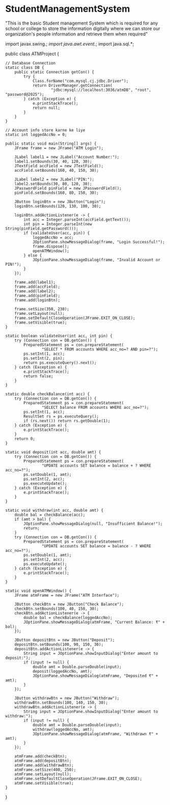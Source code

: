 # StudentManagementSystem
"This is the basic Student management System which is required for any school or college to store the information digitally where we can  store our organization's people information and retrieve them when required"

import javax.swing.*;
import java.awt.event.*;
import java.sql.*;

public class ATMProject {

    // Database Connection
    static class DB {
        public static Connection getCon() {
            try {
                Class.forName("com.mysql.cj.jdbc.Driver");
                return DriverManager.getConnection(
                        "jdbc:mysql://localhost:3036/atmDB", "root", "password@2025");
            } catch (Exception e) {
                e.printStackTrace();
                return null;
            }
        }
    }

    // Account info store karne ke liye
    static int loggedAccNo = 0;

    public static void main(String[] args) {
        JFrame frame = new JFrame("ATM Login");

        JLabel label1 = new JLabel("Account Number:");
        label1.setBounds(30, 40, 120, 30);
        JTextField accField = new JTextField();
        accField.setBounds(160, 40, 150, 30);

        JLabel label2 = new JLabel("PIN:");
        label2.setBounds(30, 80, 120, 30);
        JPasswordField pinField = new JPasswordField();
        pinField.setBounds(160, 80, 150, 30);

        JButton loginBtn = new JButton("Login");
        loginBtn.setBounds(120, 130, 100, 30);

        loginBtn.addActionListener(e -> {
            int acc = Integer.parseInt(accField.getText());
            int pin = Integer.parseInt(new String(pinField.getPassword()));
            if (validateUser(acc, pin)) {
                loggedAccNo = acc;
                JOptionPane.showMessageDialog(frame, "Login Successful!");
                frame.dispose();
                openATMWindow();
            } else {
                JOptionPane.showMessageDialog(frame, "Invalid Account or PIN!");
            }
        });

        frame.add(label1);
        frame.add(accField);
        frame.add(label2);
        frame.add(pinField);
        frame.add(loginBtn);

        frame.setSize(350, 230);
        frame.setLayout(null);
        frame.setDefaultCloseOperation(JFrame.EXIT_ON_CLOSE);
        frame.setVisible(true);
    }

    static boolean validateUser(int acc, int pin) {
        try (Connection con = DB.getCon()) {
            PreparedStatement ps = con.prepareStatement(
                    "SELECT * FROM accounts WHERE acc_no=? AND pin=?");
            ps.setInt(1, acc);
            ps.setInt(2, pin);
            return ps.executeQuery().next();
        } catch (Exception e) {
            e.printStackTrace();
            return false;
        }
    }

    static double checkBalance(int acc) {
        try (Connection con = DB.getCon()) {
            PreparedStatement ps = con.prepareStatement(
                    "SELECT balance FROM accounts WHERE acc_no=?");
            ps.setInt(1, acc);
            ResultSet rs = ps.executeQuery();
            if (rs.next()) return rs.getDouble(1);
        } catch (Exception e) {
            e.printStackTrace();
        }
        return 0;
    }

    static void deposit(int acc, double amt) {
        try (Connection con = DB.getCon()) {
            PreparedStatement ps = con.prepareStatement(
                    "UPDATE accounts SET balance = balance + ? WHERE acc_no=?");
            ps.setDouble(1, amt);
            ps.setInt(2, acc);
            ps.executeUpdate();
        } catch (Exception e) {
            e.printStackTrace();
        }
    }

    static void withdraw(int acc, double amt) {
        double bal = checkBalance(acc);
        if (amt > bal) {
            JOptionPane.showMessageDialog(null, "Insufficient Balance!");
            return;
        }
        try (Connection con = DB.getCon()) {
            PreparedStatement ps = con.prepareStatement(
                    "UPDATE accounts SET balance = balance - ? WHERE acc_no=?");
            ps.setDouble(1, amt);
            ps.setInt(2, acc);
            ps.executeUpdate();
        } catch (Exception e) {
            e.printStackTrace();
        }
    }

    static void openATMWindow() {
        JFrame atmFrame = new JFrame("ATM Interface");

        JButton checkBtn = new JButton("Check Balance");
        checkBtn.setBounds(100, 40, 150, 30);
        checkBtn.addActionListener(e -> {
            double bal = checkBalance(loggedAccNo);
            JOptionPane.showMessageDialog(atmFrame, "Current Balance: ₹" + bal);
        });

        JButton depositBtn = new JButton("Deposit");
        depositBtn.setBounds(100, 90, 150, 30);
        depositBtn.addActionListener(e -> {
            String input = JOptionPane.showInputDialog("Enter amount to deposit:");
            if (input != null) {
                double amt = Double.parseDouble(input);
                deposit(loggedAccNo, amt);
                JOptionPane.showMessageDialog(atmFrame, "Deposited ₹" + amt);
            }
        });

        JButton withdrawBtn = new JButton("Withdraw");
        withdrawBtn.setBounds(100, 140, 150, 30);
        withdrawBtn.addActionListener(e -> {
            String input = JOptionPane.showInputDialog("Enter amount to withdraw:");
            if (input != null) {
                double amt = Double.parseDouble(input);
                withdraw(loggedAccNo, amt);
                JOptionPane.showMessageDialog(atmFrame, "Withdrawn ₹" + amt);
            }
        });

        atmFrame.add(checkBtn);
        atmFrame.add(depositBtn);
        atmFrame.add(withdrawBtn);
        atmFrame.setSize(400, 250);
        atmFrame.setLayout(null);
        atmFrame.setDefaultCloseOperation(JFrame.EXIT_ON_CLOSE);
        atmFrame.setVisible(true);
    }
}
